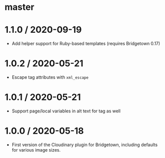 # master

# 1.1.0 / 2020-09-19

* Add helper support for Ruby-based templates (requires Bridgetown 0.17)

# 1.0.2 / 2020-05-21

* Escape tag attributes with `xml_escape`

# 1.0.1 / 2020-05-21

* Support page/local variables in alt text for tag as well

# 1.0.0 / 2020-05-18

* First version of the Cloudinary plugin for Bridgetown, including defaults for
  various image sizes.
